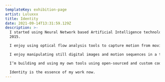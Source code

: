 ```yaml
---
templateKey: exhibition-page
artist: Luluxxx
title: Identity
date: 2021-09-14T13:31:59.129Z
description: >-
  I started using Neural Network based Artificial Intelligence technology around
  2015.

  I enjoy using optical flow analysis tools to capture motion from moving footage.

  I enjoy manipulating still digital images and motion sequences in a transformative/generative way.

  I’m building and using my own tools using open-sourced and custom code.

  Identity is the essence of my work now.
---
```

